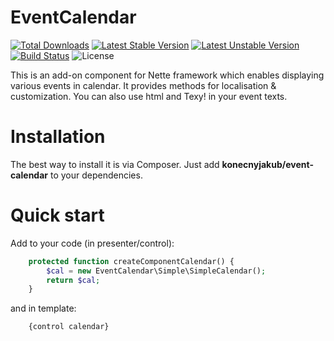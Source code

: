 EventCalendar
============

[![Total Downloads](https://poser.pugx.org/konecnyjakub/event-calendar/downloads)](https://packagist.org/packages/konecnyjakub/event-calendar)  [![Latest Stable Version](https://poser.pugx.org/konecnyjakub/event-calendar/v/stable)](https://packagist.org/konecnyjakub/event-calendar) [![Latest Unstable Version](https://poser.pugx.org/konecnyjakub/event-calendar/v/unstable)](https://packagist.org/konecnyjakub/event-calendar) [![Build Status](https://travis-ci.org/konecnyjakub/EventCalendar.svg?branch=master)](https://travis-ci.org/konecnyjakub/EventCalendar) ![License](https://poser.pugx.org/konecnyjakub/event-calendar/license)

This is an add-on component for Nette framework which enables displaying various events in calendar. It provides methods for localisation & customization. You can also use html and Texy! in your event texts.

Installation
============

The best way to install it is via Composer. Just add **konecnyjakub/event-calendar** to your dependencies.

Quick start
============

Add to your code (in presenter/control):

```php
    protected function createComponentCalendar() {
        $cal = new EventCalendar\Simple\SimpleCalendar();
        return $cal;
    }
```

and in template:

```latte
    {control calendar}
```
